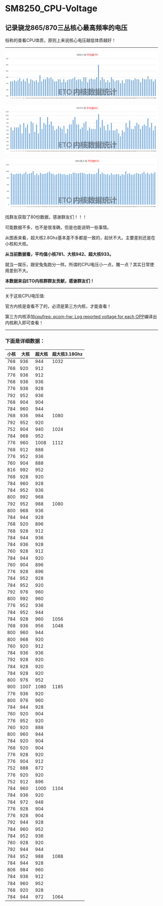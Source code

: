 # SM8250_CPU-Voltage

## 记录骁龙865/870三丛核心最高频率的电压

俗称的查看CPU体质，原则上来说核心电压越低体质越好！

***

![小核](./1804.png)

![大核](./2419.png)

![超大核](./2841.png)

找群友获取了80份数据，感谢群友们！！！

可能数据不多，也不是很准确，但是也能说明一些事情。

从图表来看，超大核2.8Ghz基本差不多都是一致的，起伏不大。主要差别还是在小核和大核。

**从当前数据看，平均值小核781、大核942、超大核933。**

就当一娱乐，跟安兔兔跑分一样。所谓的CPU电压小一点，雕一点？其实日常使用差别不大。

**本数据来自ETO内核群群友贡献，感谢群友们！**

***

关于这些CPU电压值:

官方内核是查看不了的，必须是第三方内核，才能查看！

第三方内核添加[cpufreq: qcom-hw: Log reported voltage for each OPP](https://github.com/kdrag0n/proton_kernel_redbull/commit/ec408d18e6c1d9e15092cdd23e97e45a554aaf41)编译出内核刷入即可查看！

***

### 下面是详细数据：


| 小核  | 大核   | 超大核  | 超大核3.18Ghz |
|-----|------|------|------------|
| 768 | 936  | 944  | 1032       |
| 768 | 920  | 912  |            |
| 776 | 936  | 912  |            |
| 768 | 936  | 936  |            |
| 776 | 936  | 928  |            |
| 792 | 952  | 936  |            |
| 768 | 904  | 904  |            |
| 784 | 960  | 944  |            |
| 768 | 936  | 984  | 1080       |
| 792 | 952  | 920  |            |
| 752 | 904  | 940  | 1024       |
| 784 | 968  | 952  |            |
| 776 | 960  | 1008 | 1112       |
| 768 | 912  | 888  |            |
| 776 | 952  | 936  |            |
| 760 | 904  | 888  |            |
| 816 | 992  | 952  |            |
| 768 | 928  | 920  |            |
| 784 | 960  | 928  |            |
| 784 | 952  | 936  |            |
| 800 | 992  | 968  |            |
| 792 | 952  | 988  | 1080       |
| 800 | 968  | 936  |            |
| 784 | 944  | 928  |            |
| 768 | 920  | 896  |            |
| 768 | 928  | 912  |            |
| 784 | 944  | 936  |            |
| 784 | 936  | 928  |            |
| 760 | 928  | 912  |            |
| 784 | 944  | 920  |            |
| 760 | 904  | 896  |            |
| 776 | 928  | 896  |            |
| 784 | 952  | 928  |            |
| 784 | 952  | 920  |            |
| 792 | 976  | 960  |            |
| 800 | 992  | 960  |            |
| 776 | 952  | 936  |            |
| 784 | 952  | 944  |            |
| 784 | 928  | 960  | 1056       |
| 768 | 936  | 956  | 1048       |
| 800 | 960  | 944  |            |
| 800 | 968  | 920  |            |
| 760 | 920  | 912  |            |
| 784 | 936  | 936  |            |
| 792 | 928  | 920  |            |
| 784 | 928  | 920  |            |
| 784 | 928  | 920  |            |
| 800 | 976  | 952  |            |
| 900 | 1007 | 1080 | 1185       |
| 776 | 936  | 920  |            |
| 800 | 976  | 960  |            |
| 784 | 944  | 928  |            |
| 760 | 920  | 904  |            |
| 776 | 952  | 920  |            |
| 760 | 920  | 888  |            |
| 800 | 960  | 944  |            |
| 784 | 920  | 904  |            |
| 768 | 920  | 904  |            |
| 776 | 928  | 920  |            |
| 776 | 904  | 912  |            |
| 752 | 888  | 872  |            |
| 776 | 920  | 920  |            |
| 752 | 912  | 896  |            |
| 784 | 960  | 1000 | 1104       |
| 784 | 936  | 920  |            |
| 784 | 972  | 948  |            |
| 776 | 928  | 904  |            |
| 776 | 928  | 904  |            |
| 792 | 944  | 928  |            |
| 784 | 960  | 952  |            |
| 784 | 952  | 936  |            |
| 760 | 928  | 920  |            |
| 792 | 944  | 944  |            |
| 784 | 952  | 988  | 1088       |
| 784 | 944  | 928  |            |
| 808 | 984  | 960  |            |
| 784 | 936  | 912  |            |
| 784 | 960  | 952  |            |
| 768 | 920  | 928  |            |
| 784 | 944  | 972  | 1064       |

